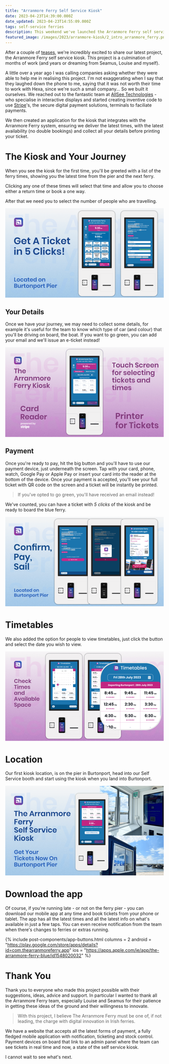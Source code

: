 ```yaml
---
title: "Arranmore Ferry Self Service Kiosk"
date: 2023-04-23T14:39:00.000Z
date_updated: 2023-04-23T14:55:09.000Z
tags: self-service ferries
description: This weekend we've launched the Arranmore Ferry self service kiosk, the latest in the Arranmore Ferries' innovations and evolving platform.
featured_image: /images/2023/arranmore-kiosk/2_intro_arranmore_ferry.png
---
```


After a couple of [teases](https://www.facebook.com/hexastudiosco/posts/pfbid02BzRuwGrzaj11KkouRisv7aB3uaKZeBEACybYiB6Kt2RdHkqqp3y9UYkHW22v1Wndl), we're incredibly excited to share our latest project, the Arranmore Ferry self service kiosk. This project is a culmination of months of work (and years or dreaming from Seamus, Louise and myself).

A little over a year ago I was calling companies asking whether they were able to help me in realising this project. I'm not exaggerating when I say that they laughed down the phone to me, saying that it was not worth their time to work with Hexa, since we're such a small company... So we built it ourselves. We reached out to the fantastic team at [AllSee Technologies](https://allsee-tech.com) - who specialise in interactive displays and started creating inventive code to use [Stripe](https://stripe.com)'s, the secure digital payment solutions, terminals to faciliate payments.

We then created an application for the kiosk that integrates with the Arranmore Ferry system, ensuring we deliver the latest times, with the latest availability (no double bookings) and collect all your details before printing your ticket.

# The Kiosk and Your Journey

When you see the kiosk for the first time, you'll be greeted with a list of the ferry times, showing you the latest time from the pier and the next ferry.

Clicking any one of these times will select that time and allow you to choose either a return time or book a one way.

After that we need you to select the number of people who are travelling.

![The Arranmore Ferry Kiosk takes 5 clicks to book](/images/2023/arranmore-kiosk/3_5_clicks_arranmore_ferry.png)

## Your Details

Once we have your journey, we may need to collect some details, for example it's useful for the team to know which type of car (and colour) that you'll be driving on board, the boat. If you want to go green, you can add your email and we'll issue an e-ticket instead!

![The Arranmore Ferry Kiosk takes 5 clicks to book](/images/2023/arranmore-kiosk/4_explainer_arranmore_ferry.png)

## Payment

Once you're ready to pay, hit the big button and you'll have to use our payment device, just underneath the screen. Tap with your card, phone, watch, Google Pay or Apple Pay or insert your card into the reader at the bottom of the device. Once your payment is accepted, you'll see your full ticket with QR code on the screen and a ticket will be instantly be printed.

> If you've opted to go green, you'll have received an email instead!

We've counted, you can have a ticket with _5 clicks_ of the kiosk and be ready to board the blue ferry.

![The Arranmore Ferry Kiosk takes 5 clicks to book](/images/2023/arranmore-kiosk/5_confirm_pay_sail_arranmore_ferry.png)

# Timetables

We also added the option for people to view timetables, just click the button and select the date you wish to view.

![Arranmore Ferry timetables](/images/2023/arranmore-kiosk/6_timetables_arranmore_ferry.png)

# Location

Our first kiosk location, is on the pier in Burtonport, head into our Self Service booth and start using the kiosk when you land into Burtonport.

![The Arranmore Ferry Kiosk is located on Burtonport Pier and is open now](/images/2023/arranmore-kiosk/1_intro_arranmore_ferry.png)

# Download the app

Of course, if you're running late - or not on the ferry pier - you can download our mobile app at any time and book tickets from your phone or tablet. The app has all the latest times and all the latest info on what's available in just a few taps. You can even receive notification from the team when there's changes to ferries or extras running.

{% include post-components/app-buttons.html
	columns = 2
	android = "https://play.google.com/store/apps/details?id=com.thearranmoreferry.app"
	ios = "https://apps.apple.com/ie/app/the-arranmore-ferry-blue/id1548020032"
%}

# Thank You

Thank you to everyone who made this project possible with their suggestions, ideas, advice and support. In particular I wanted to thank all the Arranmore Ferry team, especially Louise and Seamus for their patience in getting these ideas of the ground and their willingness to innovate.  

> With this project, I believe The Arranmore Ferry must be one of, if not leading, the charge with digital innovation in Irish ferries.

We have a website that accepts all the latest forms of payment, a fully fledged mobile application with notification, ticketing and stock control. Payment devices on board that link to an admin panel where the team can see tickets in real time and now, a state of the self service kiosk.

I cannot wait to see what's next.
